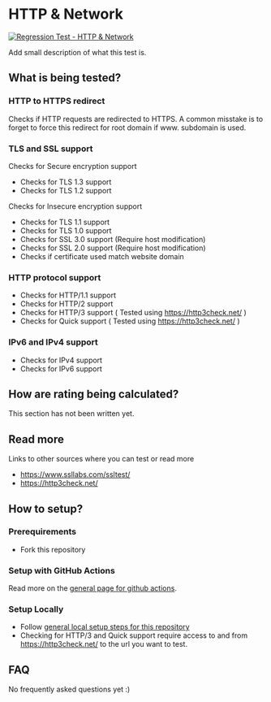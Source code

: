 # HTTP & Network
[![Regression Test - HTTP & Network](https://github.com/Webperf-se/webperf_core/actions/workflows/regression-test-http.yml/badge.svg)](https://github.com/Webperf-se/webperf_core/actions/workflows/regression-test-http.yml)

Add small description of what this test is.


## What is being tested?

### HTTP to HTTPS redirect

Checks if HTTP requests are redirected to HTTPS.
A common misstake is to forget to force this redirect for root domain if www. subdomain is used.

### TLS and SSL support

Checks for Secure encryption support
* Checks for TLS 1.3 support
* Checks for TLS 1.2 support

Checks for Insecure encryption support
* Checks for TLS 1.1 support
* Checks for TLS 1.0 support
* Checks for SSL 3.0 support (Require host modification)
* Checks for SSL 2.0 support (Require host modification)
* Checks if certificate used match website domain

### HTTP protocol support

* Checks for HTTP/1.1 support
* Checks for HTTP/2 support
* Checks for HTTP/3 support ( Tested using https://http3check.net/ )
* Checks for Quick support ( Tested using https://http3check.net/ )

### IPv6 and IPv4 support

* Checks for IPv4 support
* Checks for IPv6 support

## How are rating being calculated?

This section has not been written yet.

## Read more

Links to other sources where you can test or read more

* https://www.ssllabs.com/ssltest/
* https://http3check.net/

## How to setup?

### Prerequirements

* Fork this repository

### Setup with GitHub Actions

Read more on the [general page for github actions](../getting-started-github-actions.md).

### Setup Locally

* Follow [general local setup steps for this repository](../getting-started-local.md)
* Checking for HTTP/3 and Quick support require access to and from https://http3check.net/ to the url you want to test.


## FAQ

No frequently asked questions yet :)

